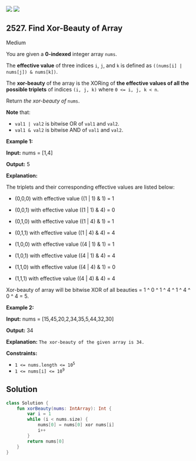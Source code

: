 [![](https://img.shields.io/github/stars/javadev/LeetCode-in-Kotlin?label=Stars&style=flat-square)](https://github.com/javadev/LeetCode-in-Kotlin)
[![](https://img.shields.io/github/forks/javadev/LeetCode-in-Kotlin?label=Fork%20me%20on%20GitHub%20&style=flat-square)](https://github.com/javadev/LeetCode-in-Kotlin/fork)

## 2527\. Find Xor-Beauty of Array

Medium

You are given a **0-indexed** integer array `nums`.

The **effective value** of three indices `i`, `j`, and `k` is defined as `((nums[i] | nums[j]) & nums[k])`.

The **xor-beauty** of the array is the XORing of **the effective values of all the possible triplets** of indices `(i, j, k)` where `0 <= i, j, k < n`.

Return _the xor-beauty of_ `nums`.

**Note** that:

*   `val1 | val2` is bitwise OR of `val1` and `val2`.
*   `val1 & val2` is bitwise AND of `val1` and `val2`.

**Example 1:**

**Input:** nums = [1,4]

**Output:** 5

**Explanation:** 

The triplets and their corresponding effective values are listed below:

- (0,0,0) with effective value ((1 \| 1) & 1) = 1 

- (0,0,1) with effective value ((1 \| 1) & 4) = 0 

- (0,1,0) with effective value ((1 \| 4) & 1) = 1 

- (0,1,1) with effective value ((1 \| 4) & 4) = 4 

- (1,0,0) with effective value ((4 \| 1) & 1) = 1 

- (1,0,1) with effective value ((4 \| 1) & 4) = 4 

- (1,1,0) with effective value ((4 \| 4) & 1) = 0 

- (1,1,1) with effective value ((4 \| 4) & 4) = 4 

Xor-beauty of array will be bitwise XOR of all beauties = 1 ^ 0 ^ 1 ^ 4 ^ 1 ^ 4 ^ 0 ^ 4 = 5.

**Example 2:**

**Input:** nums = [15,45,20,2,34,35,5,44,32,30]

**Output:** 34

**Explanation:** `The xor-beauty of the given array is 34.`

**Constraints:**

*   <code>1 <= nums.length <= 10<sup>5</sup></code>
*   <code>1 <= nums[i] <= 10<sup>9</sup></code>

## Solution

```kotlin
class Solution {
    fun xorBeauty(nums: IntArray): Int {
        var i = 1
        while (i < nums.size) {
            nums[0] = nums[0] xor nums[i]
            i++
        }
        return nums[0]
    }
}
```